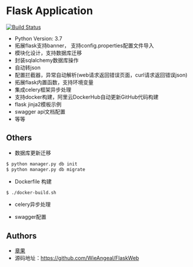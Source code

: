 # Flask Application

[![Build Status](https://api.travis-ci.org/tomoncle/flaskapp.svg?branch=master)][travis]

* Python Version: 3.7
* 拓展flask支持banner， 支持config.properties配置文件导入
* 模块化设计，支持数据库迁移
* 封装sqlalchemy数据库操作
* 自动转json
* 配置拦截器，异常自动解析(web请求返回错误页面，curl请求返回错误json)
* 拓展flask内置函数，支持环境变量
* 集成celery框架异步处理
* 支持docker构建，阿里云DockerHub自动更新GitHub代码构建
* flask jinja2模板示例
* swagger api文档配置
* 等等

## Others
* 数据库更新迁移
```bash
$ python manager.py db init
$ python manager.py db migrate
```

* Dockerfile 构建
```bash
$ ./docker-build.sh
```
* celery异步处理

* swagger配置


## Authors
* [章果](https://github.com/WieAngeal/FlaskWeb)
* 源码地址：https://github.com/WieAngeal/FlaskWeb

[travis]: https://travis-ci.org/tomoncle/flaskapp
